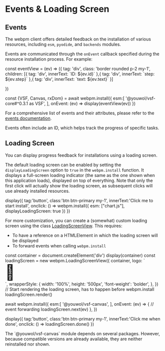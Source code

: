 # Events & Loading Screen

## Events

The webpm client offers detailed feedback on the installation of various resources, including `esm`, `pyodide`, and 
`backends` modules.

Events are communicated through the `onEvent` callback specified during the resource installation process. 
For example:


<js-cell>
const eventView = (ev) => ({
    tag: 'div',
    class: 'border rounded p-2 my-1',
    children: [{
        tag: 'div',
        innerText: `ID: ${ev.id}`
    },{
        tag: 'div',
        innerText: `step: ${ev.step}`
    },{
        tag: 'div',
        innerText: `text: ${ev.text}`
    }]

})

const {VSF, Canvas, rxDom} = await webpm.install({
    esm:[
        '@youwol/vsf-core#^0.3.1 as VSF', 
    ],
    onEvent: (ev) => display(eventView(ev))
})
</js-cell>

For a comprehensive list of events and their attributes, please refer to the 
[events documentation](@nav/api/MainModule.events.models.ts).

Events often include an ID, which helps track the progress of specific tasks.

## Loading Screen

You can display progress feedback for installations using a loading screen.

The default loading screen can be enabled by setting the `displayLoadingScreen` option to `true` in the
`webpm.install` function. 
It displays a full-screen loading indicator (the same as the one shown when this application loads), 
displayed on top of everything. 
Note that only the first click will actually show the loading screen, as subsequent clicks will use already 
installed resources.

<js-cell>
display({
    tag:'button',
    class:'btn btn-primary my-1',
    innerText:'Click me to start install',
    onclick: () => webpm.install({
        esm: ["chart.js"],
        displayLoadingScreen: true
    })
})
</js-cell>

For more customization, you can create a (somewhat) custom loading screen using the class
[LoadingScreenView](@nav/api/MainModule.LoadingScreenView). This requires:
*  To have a reference on a HTMLElement in which the loading screen will be displayed
*  To forward events when calling `webpm.install`

<js-cell>
const container = document.createElement('div')
display(container)
const loadingScreen = new webpm.LoadingScreenView({
    container,
    logo: `<div style='font-size:xxx-large'>🎉</div>`,
    wrapperStyle: {
         width: '100%', height: '500px', 'font-weight': 'bolder',
    },
})
// Start rendering the loading screen, has to happen before webpm.install
loadingScreen.render()

await webpm.install({
    esm:[
       '@youwol/vsf-canvas', 
    ], 
    onEvent: (ev) => {
        // event forwarding
        loadingScreen.next(ev)
    },
})

display({
    tag:'button',
    class:'btn btn-primary my-1', 
    innerText:'Click me when done',
    onclick: () => loadingScreen.done()
})
</js-cell>

<note level="info">
The `@youwol/vsf-canvas` module depends on several packages. 
However, because compatible versions are already available, they are neither reinstalled nor shown.
</note>
